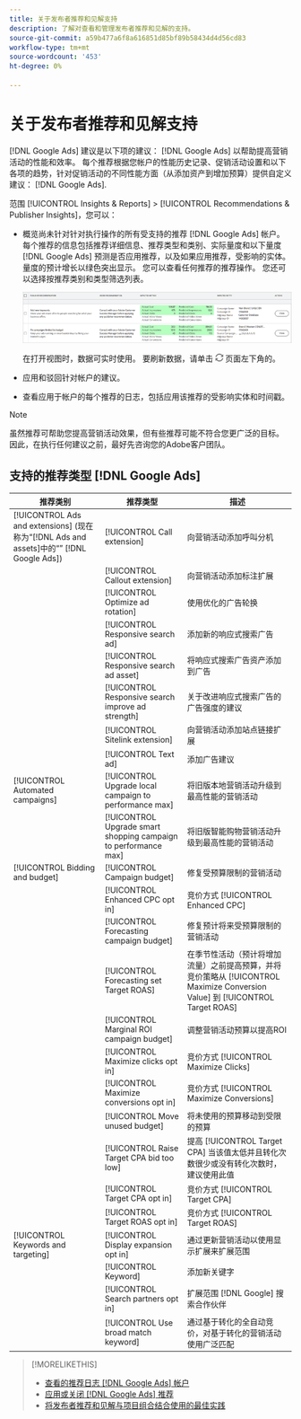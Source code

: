 ```yaml
---
title: 关于发布者推荐和见解支持
description: 了解对查看和管理发布者推荐和见解的支持。
source-git-commit: a59b477a6f8a616851d85bf89b58434d4d56cd83
workflow-type: tm+mt
source-wordcount: '453'
ht-degree: 0%

---
```


# 关于发布者推荐和见解支持

[!DNL Google Ads] 建议是以下项的建议： [!DNL Google Ads] 以帮助提高营销活动的性能和效率。 每个推荐根据您帐户的性能历史记录、促销活动设置和以下各项的趋势，针对促销活动的不同性能方面（从添加资产到增加预算）提供自定义建议： [!DNL Google Ads].

范围 [!UICONTROL Insights & Reports] > [!UICONTROL Recommendations & Publisher Insights]，您可以：

* 概览尚未针对针对执行操作的所有受支持的推荐 [!DNL Google Ads]<!-- or [Microsoft Advertising]--> 帐户。 每个推荐的信息包括推荐详细信息、推荐类型和类别、实际量度和以下量度 [!DNL Google Ads] 预测是否应用推荐，以及如果应用推荐，受影响的实体。 量度的预计增长以绿色突出显示。 您可以查看任何推荐的推荐操作。 您还可以选择按推荐类别和类型筛选列表。

  ![RECOMMENDATIONS UI](/help/search-social-commerce/assets/recommendations-ui.png "RECOMMENDATIONS UI")

  在打开视图时，数据可实时使用。 要刷新数据，请单击 ![刷新](/help/search-social-commerce/assets/refresh.png "刷新") 页面左下角的。

* 应用和驳回针对帐户的建议。

* 查看应用于帐户的每个推荐的日志，包括应用该推荐的受影响实体和时间戳。

>[!NOTE]
>
>虽然推荐可帮助您提高营销活动效果，但有些推荐可能不符合您更广泛的目标。 因此，在执行任何建议之前，最好先咨询您的Adobe客户团队。

## 支持的推荐类型 [!DNL Google Ads]

| 推荐类别 | 推荐类型 | 描述 |
| --- | --- | --- |
| [!UICONTROL Ads and extensions] (现在称为“[!DNL Ads and assets]中的“” [!DNL Google Ads]) | [!UICONTROL Call extension] | 向营销活动添加呼叫分机 |
| | [!UICONTROL Callout extension] | 向营销活动添加标注扩展 |
| | [!UICONTROL Optimize ad rotation] | 使用优化的广告轮换 |
| | [!UICONTROL Responsive search ad] | 添加新的响应式搜索广告 |
| | [!UICONTROL Responsive search ad asset] | 将响应式搜索广告资产添加到广告 |
| | [!UICONTROL Responsive search improve ad strength] | 关于改进响应式搜索广告的广告强度的建议 |
| | [!UICONTROL Sitelink extension] | 向营销活动添加站点链接扩展 |
| | [!UICONTROL Text ad] | 添加广告建议 |
| [!UICONTROL Automated campaigns] | [!UICONTROL Upgrade local campaign to performance max] | 将旧版本地营销活动升级到最高性能的营销活动 |
| | [!UICONTROL Upgrade smart shopping campaign to performance max] | 将旧版智能购物营销活动升级到最高性能的营销活动 |
| [!UICONTROL Bidding and budget] | [!UICONTROL Campaign budget] | 修复受预算限制的营销活动 |
| | [!UICONTROL Enhanced CPC opt in] | 竞价方式 [!UICONTROL Enhanced CPC] |
| | [!UICONTROL Forecasting campaign budget] | 修复预计将来受预算限制的营销活动 |
| | [!UICONTROL Forecasting set Target ROAS] | 在季节性活动（预计将增加流量）之前提高预算，并将竞价策略从 [!UICONTROL Maximize Conversion Value] 到 [!UICONTROL Target ROAS] |
| | [!UICONTROL Marginal ROI campaign budget] | 调整营销活动预算以提高ROI |
| | [!UICONTROL Maximize clicks opt in] | 竞价方式 [!UICONTROL Maximize Clicks] |
| | [!UICONTROL Maximize conversions opt in] | 竞价方式 [!UICONTROL Maximize Conversions] |
| | [!UICONTROL Move unused budget] | 将未使用的预算移动到受限的预算 |
| | [!UICONTROL Raise Target CPA bid too low] | 提高 [!UICONTROL Target CPA] 当该值太低并且转化次数很少或没有转化次数时，建议使用此值 |
| | [!UICONTROL Target CPA opt in] | 竞价方式 [!UICONTROL Target CPA] |
| | [!UICONTROL Target ROAS opt in] | 竞价方式 [!UICONTROL Target ROAS] |
| [!UICONTROL Keywords and targeting] | [!UICONTROL Display expansion opt in] | 通过更新营销活动以使用显示扩展来扩展范围 |
| | [!UICONTROL Keyword] | 添加新关键字 |
| | [!UICONTROL Search partners opt in] | 扩展范围 [!DNL Google] 搜索合作伙伴 |
| | [!UICONTROL Use broad match keyword] | 通过基于转化的全自动竞价，对基于转化的营销活动使用广泛匹配 |

>[!MORELIKETHIS]
>
>* [查看的推荐日志 [!DNL Google Ads] 帐户](google-recommendation-view-log.md)
>* [应用或关闭 [!DNL Google Ads] 推荐](google-recommendation-apply-dismiss.md)
>* [将发布者推荐和见解与项目组合结合使用的最佳实践](recommendation-best-practices.md)
